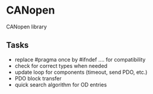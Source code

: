 # CANopen
CANopen library

## Tasks
- replace #pragma once by #ifndef .... for compatibility
- check for correct types when needed
- update loop for components (timeout, send PDO, etc.)
- PDO block transfer
- quick search algorithm for OD entries
